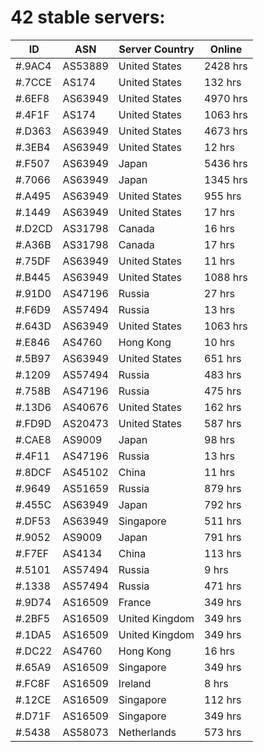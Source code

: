 # 42 stable servers:

| ID | ASN | Server Country | Online |
| ------ | ------ | ------ | ------ |
| #.9AC4 | AS53889 | United States | 2428 hrs |
| #.7CCE | AS174 | United States | 132 hrs |
| #.6EF8 | AS63949 | United States | 4970 hrs |
| #.4F1F | AS174 | United States | 1063 hrs |
| #.D363 | AS63949 | United States | 4673 hrs |
| #.3EB4 | AS63949 | United States | 12 hrs |
| #.F507 | AS63949 | Japan | 5436 hrs |
| #.7066 | AS63949 | Japan | 1345 hrs |
| #.A495 | AS63949 | United States | 955 hrs |
| #.1449 | AS63949 | United States | 17 hrs |
| #.D2CD | AS31798 | Canada | 16 hrs |
| #.A36B | AS31798 | Canada | 17 hrs |
| #.75DF | AS63949 | United States | 11 hrs |
| #.B445 | AS63949 | United States | 1088 hrs |
| #.91D0 | AS47196 | Russia | 27 hrs |
| #.F6D9 | AS57494 | Russia | 13 hrs |
| #.643D | AS63949 | United States | 1063 hrs |
| #.E846 | AS4760 | Hong Kong | 10 hrs |
| #.5B97 | AS63949 | United States | 651 hrs |
| #.1209 | AS57494 | Russia | 483 hrs |
| #.758B | AS47196 | Russia | 475 hrs |
| #.13D6 | AS40676 | United States | 162 hrs |
| #.FD9D | AS20473 | United States | 587 hrs |
| #.CAE8 | AS9009 | Japan | 98 hrs |
| #.4F11 | AS47196 | Russia | 13 hrs |
| #.8DCF | AS45102 | China | 11 hrs |
| #.9649 | AS51659 | Russia | 879 hrs |
| #.455C | AS63949 | Japan | 792 hrs |
| #.DF53 | AS63949 | Singapore | 511 hrs |
| #.9052 | AS9009 | Japan | 791 hrs |
| #.F7EF | AS4134 | China | 113 hrs |
| #.5101 | AS57494 | Russia | 9 hrs |
| #.1338 | AS57494 | Russia | 471 hrs |
| #.9D74 | AS16509 | France | 349 hrs |
| #.2BF5 | AS16509 | United Kingdom | 349 hrs |
| #.1DA5 | AS16509 | United Kingdom | 349 hrs |
| #.DC22 | AS4760 | Hong Kong | 16 hrs |
| #.65A9 | AS16509 | Singapore | 349 hrs |
| #.FC8F | AS16509 | Ireland | 8 hrs |
| #.12CE | AS16509 | Singapore | 112 hrs |
| #.D71F | AS16509 | Singapore | 349 hrs |
| #.5438 | AS58073 | Netherlands | 573 hrs |

